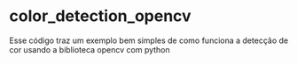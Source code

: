 # color_detection_opencv
Esse código traz um exemplo bem simples de como funciona a detecção de cor usando a biblioteca opencv com python
